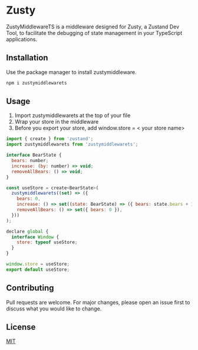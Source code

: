 # Zusty

ZustyMiddlewareTS is a middleware designed for Zusty, a Zustand Dev Tool, to facilitate the debugging of state management in your TypeScript applications.

## Installation

Use the package manager to install zustymiddleware.

```bash
npm i zustymiddlewarets
```

## Usage

1. Import zustymiddlewarets at the top of your file
2. Wrap your store in the middleware
3. Before you export your store, add window.store = < your store name>

```javascript
import { create } from 'zustand';
import zustymiddlewarets from 'zustymiddlewarets';

interface BearState {
  bears: number;
  increase: (by: number) => void;
  removeAllBears: () => void;
}

const useStore = create<BearState>(
  zustymiddlewarets((set) => ({
    bears: 0,
    increase: () => set((state: BearState) => ({ bears: state.bears + 1 })),
    removeAllBears: () => set({ bears: 0 }),
  }))
);

declare global {
  interface Window {
    store: typeof useStore;
  }
}

window.store = useStore;
export default useStore;
```

## Contributing

Pull requests are welcome. For major changes, please open an issue first
to discuss what you would like to change.

## License

[MIT](https://choosealicense.com/licenses/mit/)
